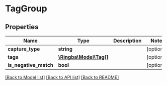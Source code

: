 # TagGroup

## Properties
Name | Type | Description | Notes
------------ | ------------- | ------------- | -------------
**capture_type** | **string** |  | [optional] 
**tags** | [**\Ringba\Model\Tag[]**](Tag.md) |  | [optional] 
**is_negative_match** | **bool** |  | [optional] 

[[Back to Model list]](../README.md#documentation-for-models) [[Back to API list]](../README.md#documentation-for-api-endpoints) [[Back to README]](../README.md)


